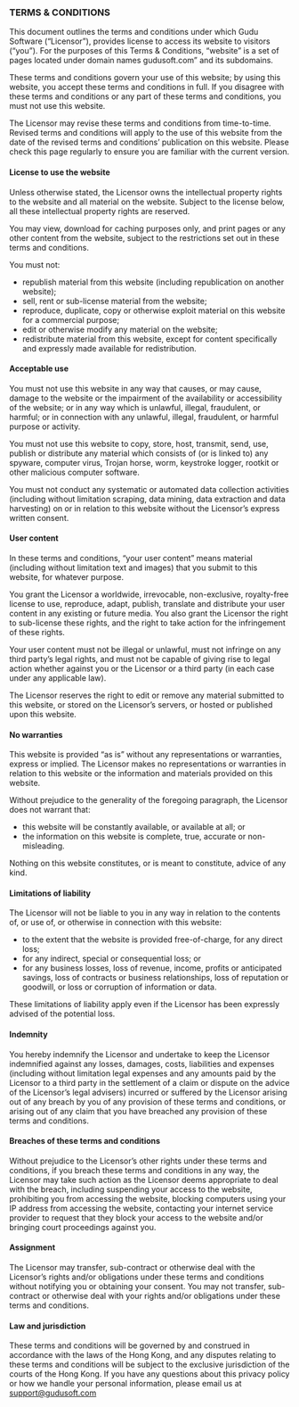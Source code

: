 ### TERMS & CONDITIONS

This document outlines the terms and conditions under which Gudu Software (“Licensor”), provides license to access its website to visitors (“you”). 
For the purposes of this Terms & Conditions, “website” is a set of pages located under domain names gudusoft.com” and its subdomains.
 
These terms and conditions govern your use of this website; by using this website, you accept these terms and conditions in full. 
If you disagree with these terms and conditions or any part of these terms and conditions, you must not use this website. 
 
The Licensor may revise these terms and conditions from time-to-time. Revised terms and conditions 
will apply to the use of this website from the date of the revised terms and conditions’ publication on this website. 
Please check this page regularly to ensure you are familiar with the current version.

#### License to use the website

Unless otherwise stated, the Licensor owns the intellectual property rights to the website and all material on the website. 
Subject to the license below, all these intellectual property rights are reserved.
 
You may view, download for caching purposes only, and print pages or any other content from the website, 
subject to the restrictions set out in these terms and conditions.  
 
You must not:
- republish material from this website (including republication on another website);
- sell, rent or sub-license material from the website;
- reproduce, duplicate, copy or otherwise exploit material on this website for a commercial purpose;
- edit or otherwise modify any material on the website;
- redistribute material from this website, except for content specifically and expressly made available for redistribution.
	
	
#### Acceptable use
 
You must not use this website in any way that causes, or may cause, damage to the website or the impairment of the availability or accessibility of the website; or in any way which is unlawful, illegal, fraudulent, or harmful; or in connection with any unlawful, illegal, fraudulent, or harmful purpose or activity.
 
You must not use this website to copy, store, host, transmit, send, use, publish or distribute any material which consists of (or is linked to) any spyware, computer virus, Trojan horse, worm, keystroke logger, rootkit or other malicious computer software.
 
You must not conduct any systematic or automated data collection activities (including without limitation scraping, data mining, data extraction and data harvesting) on or in relation to this website without the Licensor’s express written consent.	


#### User content
 
In these terms and conditions, “your user content” means material (including without limitation text and images) that you submit to this website, for whatever purpose.
 
You grant the Licensor a worldwide, irrevocable, non-exclusive, royalty-free license to use, reproduce, adapt, publish, translate and distribute your user content in any existing or future media. You also grant the Licensor the right to sub-license these rights, and the right to take action for the infringement of these rights.
 
Your user content must not be illegal or unlawful, must not infringe on any third party’s legal rights, and must not be capable of giving rise to legal action whether against you or the Licensor or a third party (in each case under any applicable law).  
 
The Licensor reserves the right to edit or remove any material submitted to this website, or stored on the Licensor’s servers, or hosted or published upon this website.
 
#### No warranties
 
This website is provided “as is” without any representations or warranties, express or implied.  The Licensor makes no representations or warranties in relation to this website or the information and materials provided on this website.  
 
Without prejudice to the generality of the foregoing paragraph, the Licensor does not warrant that:
- this website will be constantly available, or available at all; or
- the information on this website is complete, true, accurate or non-misleading.
	
Nothing on this website constitutes, or is meant to constitute, advice of any kind.

#### Limitations of liability
 
The Licensor will not be liable to you in any way in relation to the contents of, or use of, or otherwise in connection with this website:
- to the extent that the website is provided free-of-charge, for any direct loss;
- for any indirect, special or consequential loss; or
- for any business losses, loss of revenue, income, profits or anticipated savings, loss of contracts or business relationships, loss of reputation or goodwill, or loss or corruption of information or data.
	
These limitations of liability apply even if the Licensor has been expressly advised of the potential loss.


#### Indemnity
 
You hereby indemnify the Licensor and undertake to keep the Licensor indemnified against any losses, damages, costs, liabilities and expenses (including without limitation legal expenses and any amounts paid by the Licensor to a third party in the settlement of a claim or dispute on the advice of the Licensor’s legal advisers) incurred or suffered by the Licensor arising out of any breach by you of any provision of these terms and conditions, or arising out of any claim that you have breached any provision of these terms and conditions.

#### Breaches of these terms and conditions
 
Without prejudice to the Licensor’s other rights under these terms and conditions, if you breach these terms and conditions in any way, the Licensor may take such action as the Licensor deems appropriate to deal with the breach, including suspending your access to the website, prohibiting you from accessing the website, blocking computers using your IP address from accessing the website, contacting your internet service provider to request that they block your access to the website and/or bringing court proceedings against you.

#### Assignment
 
The Licensor may transfer, sub-contract or otherwise deal with the Licensor’s rights and/or obligations under these terms and conditions without notifying you or obtaining your consent. You may not transfer, sub-contract or otherwise deal with your rights and/or obligations under these terms and conditions.  


#### Law and jurisdiction
 
These terms and conditions will be governed by and construed in accordance with the laws of the Hong Kong, 
and any disputes relating to these terms and conditions will be subject to the exclusive jurisdiction of the courts of the Hong Kong.
If you have any questions about this privacy policy or how we handle your personal information, please email us at support@gudusoft.com